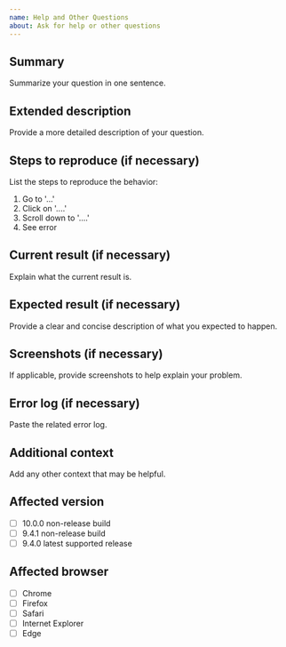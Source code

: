 ```yaml
---
name: Help and Other Questions
about: Ask for help or other questions
---
```


<!-- 
  Please read contribution guideline first: https://github.com/dnnsoftware/Dnn.Platform/blob/development/CONTRIBUTING.md 
  Any potential security issues should be sent to security@dnnsoftware.com, rather than posted on GitHub
  We have a new community site with a very active forum at https://dnncommunity.org/forums for general questions, this is
  often a better place to reach a wider range audience for questions.
-->

## Summary
Summarize your question in one sentence.

## Extended description
Provide a more detailed description of your question.

## Steps to reproduce (if necessary)
List the steps to reproduce the behavior:
1. Go to '...'
2. Click on '....'
3. Scroll down to '....'
4. See error

## Current result (if necessary)
Explain what the current result is.

## Expected result (if necessary)
Provide a clear and concise description of what you expected to happen.

## Screenshots (if necessary)
If applicable, provide screenshots to help explain your problem.

## Error log (if necessary)
Paste the related error log.

## Additional context
Add any other context that may be helpful.

## Affected version
<!-- 
Please add X in at least one of the boxes as appropriate. In order for an issue to be accepted, a developer needs to be able to reproduce the issue on a currently supported version. If you are looking for a workaround for an issue with an older version, please visit the forums at https://dnncommunity.org/forums
-->

* [ ] 10.0.0 non-release build
* [ ] 9.4.1 non-release build
* [ ] 9.4.0 latest supported release

## Affected browser
<!-- 
  Check all that apply and add more if necessary.
  If possible, please also specify exact versions and mention the operating system
-->

* [ ] Chrome
* [ ] Firefox
* [ ] Safari
* [ ] Internet Explorer
* [ ] Edge
